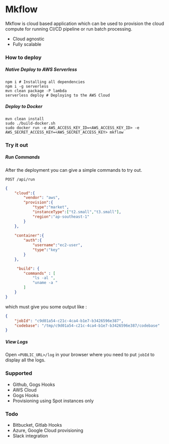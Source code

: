 # Mkflow

Mkflow is cloud based application which can be used to provision the cloud compute for running CI/CD pipeline or run batch processing.
  - Cloud agnostic
  - Fully scalable
  
  
### How to deploy

##### Native Deploy to AWS Serverless
```
npm i # Installing all dependencies 
npm i -g serverless
mvn clean package -P lambda 
serverless deploy # Deploying to the AWS Cloud

```

#####  Deploy to Docker 
```
mvn clean install
sudo ./build-docker.sh
sudo docker run -e AWS_ACCESS_KEY_ID=<AWS_ACCESS_KEY_ID> -e AWS_SECRET_ACCESS_KEY=<AWS_SECRET_ACCESS_KEY> mkflow
```


### Try it out

##### Run Commands
After the deployment you can give a simple commands to try out.

```POST /api/run```
```json
{
    "cloud":{
        "vendor": "aws",
        "provision":{
            "type":"market",
            "instanceType":["t2.small","t3.small"],
            "region":"ap-southeast-1"
        }
    },
   
    "container":{
        "auth":{
            "username":"ec2-user",
            "type":"key"
        }
    },

     "build": {
        "commands" : [
            "ls -al ",
            "uname -a "
        ]
    }
}
```

which must give you some output like :
```json
{
    "jobId": "c9d01a54-c21c-4ca4-b1e7-b3426596e387",
    "codebase": "/tmp/c9d01a54-c21c-4ca4-b1e7-b3426596e387/codebase"
}
```

##### View Logs
Open `<PUBLIC_URL>/log` in your browser where you need to put `jobId` to display all the logs.


### Supported
- Github, Gogs Hooks
- AWS Cloud 
- Gogs Hooks
- Provisioning using Spot instances only 


### Todo
- Bitbucket, Gitlab Hooks
- Azure, Google Cloud provisioning
- Slack integration 